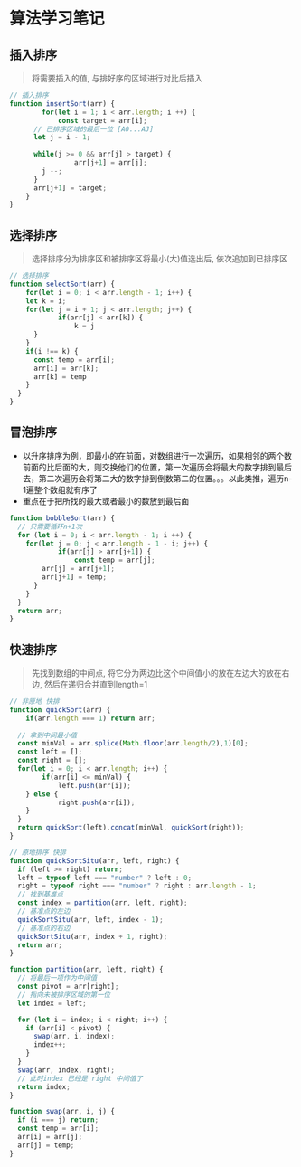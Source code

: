 # 算法学习笔记

## 插入排序
> 将需要插入的值, 与排好序的区域进行对比后插入
```js
// 插入排序
function insertSort(arr) {
		for(let i = 1; i < arr.length; i ++) {
			const target = arr[i];
      // 已排序区域的最后一位 [A0...AJ]
      let j = i - 1;
      
      while(j >= 0 && arr[j] > target) {
				arr[j+1] = arr[j];
        j --;
      }
      arr[j+1] = target;
    }
}
```

## 选择排序
> 选择排序分为排序区和被排序区将最小(大)值选出后, 依次追加到已排序区
```js
// 选择排序
function selectSort(arr) {
	for(let i = 0; i < arr.length - 1; i++) {
    let k = i;
    for(let j = i + 1; j < arr.length; j++) {
			if(arr[j] < arr[k]) {
				k = j
      }
    }
    if(i !== k) {
      const temp = arr[i];
      arr[i] = arr[k];
      arr[k] = temp
    }
  }
}
```

## 冒泡排序

- 以升序排序为例，即最小的在前面，对数组进行一次遍历，如果相邻的两个数前面的比后面的大，则交换他们的位置，第一次遍历会将最大的数字排到最后去，第二次遍历会将第二大的数字排到倒数第二的位置。。。以此类推，遍历n-1遍整个数组就有序了
- 重点在于把所找的最大或者最小的数放到最后面

```js
function bobbleSort(arr) {
  // 只需要循环n+1次
  for (let i = 0; i < arr.length - 1; i ++) {
    for(let j = 0; j < arr.length - 1 - i; j++) {
			if(arr[j] > arr[j+1]) {
				const temp = arr[j];
        arr[j] = arr[j+1];
        arr[j+1] = temp;
      }
    }
  }
  return arr;
}
```

## 快速排序
> 先找到数组的中间点, 将它分为两边比这个中间值小的放在左边大的放在右边, 然后在递归合并直到length=1
```js
// 非原地 快排
function quickSort(arr) {
	if(arr.length === 1) return arr;
  
  // 拿到中间最小值
  const minVal = arr.splice(Math.floor(arr.length/2),1)[0];
  const left = [];
  const right = [];
  for(let i = 0; i < arr.length; i++) {
		if(arr[i] <= minVal) {
			left.push(arr[i]);
    } else {
			right.push(arr[i]);
    }
  }
  return quickSort(left).concat(minVal, quickSort(right));
} 
```

```js
// 原地排序 快排
function quickSortSitu(arr, left, right) {
  if (left >= right) return;
  left = typeof left === "number" ? left : 0;
  right = typeof right === "number" ? right : arr.length - 1;
  // 找到基准点
  const index = partition(arr, left, right);
  // 基准点的左边
  quickSortSitu(arr, left, index - 1);
  // 基准点的右边
  quickSortSitu(arr, index + 1, right);
  return arr;
}

function partition(arr, left, right) {
  // 将最后一项作为中间值
  const pivot = arr[right];
  // 指向未被排序区域的第一位
  let index = left;

  for (let i = index; i < right; i++) {
    if (arr[i] < pivot) {
      swap(arr, i, index);
      index++;
    }
  }
  swap(arr, index, right);
  // 此时index 已经是 right 中间值了
  return index;
}

function swap(arr, i, j) {
  if (i === j) return;
  const temp = arr[i];
  arr[i] = arr[j];
  arr[j] = temp;
}
```